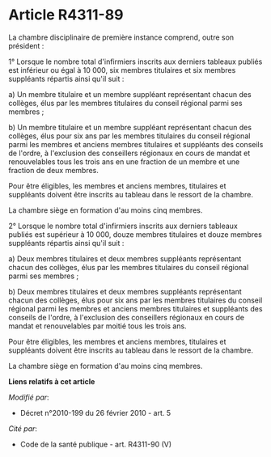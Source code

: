 # Article R4311-89

La chambre disciplinaire de première instance comprend, outre son président :

1° Lorsque le nombre total d'infirmiers inscrits aux derniers tableaux publiés est inférieur ou égal à 10 000, six membres
titulaires et six membres suppléants répartis ainsi qu'il suit :

a) Un membre titulaire et un membre suppléant représentant chacun des collèges, élus par les membres titulaires du conseil
régional parmi ses membres ;

b) Un membre titulaire et un membre suppléant représentant chacun des collèges, élus pour six ans par les membres titulaires
du conseil régional parmi les membres et anciens membres titulaires et suppléants des conseils de l'ordre, à l'exclusion des
conseillers régionaux en cours de mandat et renouvelables tous les trois ans en une fraction de un membre et une fraction de
deux membres.

Pour être éligibles, les membres et anciens membres, titulaires et suppléants doivent être inscrits au tableau dans le
ressort de la chambre.

La chambre siège en formation d'au moins cinq membres.

2° Lorsque le nombre total d'infirmiers inscrits aux derniers tableaux publiés est supérieur à 10 000, douze membres
titulaires et douze membres suppléants répartis ainsi qu'il suit :

a) Deux membres titulaires et deux membres suppléants représentant chacun des collèges, élus par les membres titulaires du
conseil régional parmi ses membres ;

b) Deux membres titulaires et deux membres suppléants représentant chacun des collèges, élus pour six ans par les membres
titulaires du conseil régional parmi les membres et anciens membres titulaires et suppléants des conseils de l'ordre, à
l'exclusion des conseillers régionaux en cours de mandat et renouvelables par moitié tous les trois ans.

Pour être éligibles, les membres et anciens membres, titulaires et suppléants doivent être inscrits au tableau dans le
ressort de la chambre.

La chambre siège en formation d'au moins cinq membres.

**Liens relatifs à cet article**

_Modifié par_:

  - Décret n°2010-199 du 26 février 2010 - art. 5

_Cité par_:

  - Code de la santé publique - art. R4311-90 (V)
